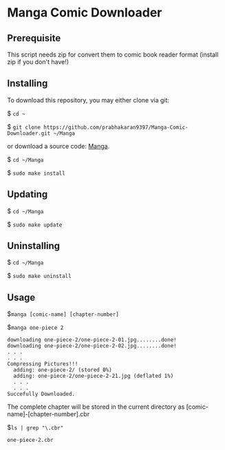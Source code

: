 # Manga Comic Downloader

## Prerequisite

This script needs zip for convert them to comic book reader format (install zip if you don't have!)

## Installing

To download this repository, you may either clone via git:

$ `cd ~`

$ `git clone https://github.com/prabhakaran9397/Manga-Comic-Downloader.git ~/Manga`

or download a source code: [Manga](https://github.com/prabhakaran9397/Manga-Comic-Downloader/archive/master.zip).

$ `cd ~/Manga`

$ `sudo make install`

## Updating

$ `cd ~/Manga`

$ `sudo make update`

## Uninstalling

$ `cd ~/Manga`

$ `sudo make uninstall`

## Usage

$`manga [comic-name] [chapter-number]`

$`manga one-piece 2`

```
downloading one-piece-2/one-piece-2-01.jpg........done!
downloading one-piece-2/one-piece-2-02.jpg........done!
. . .
. . .
Compressing Pictures!!!
  adding: one-piece-2/ (stored 0%)
  adding: one-piece-2/one-piece-2-21.jpg (deflated 1%)
  . . .
  . . .
Succefully Downloaded.
```
The complete chapter will be stored in the current directory as [comic-name]-[chapter-number].cbr

$`ls | grep "\.cbr"`

```
one-piece-2.cbr
```
